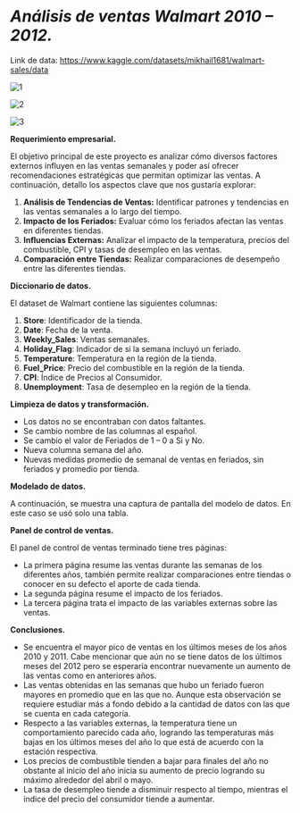 # *Análisis de ventas Walmart 2010 – 2012.*

Link de data: https://www.kaggle.com/datasets/mikhail1681/walmart-sales/data

![1](https://github.com/user-attachments/assets/65f59274-2aee-41f8-be90-5625c17f6f9e)

![2](https://github.com/user-attachments/assets/8e9f3a01-5861-4839-925c-35ee4979b88d)

![3](https://github.com/user-attachments/assets/3dcec623-c895-486a-bafe-55c7dc3e31b9)

**Requerimiento empresarial.**

El objetivo principal de este proyecto es analizar cómo diversos factores externos influyen en las ventas semanales y poder así ofrecer recomendaciones estratégicas que permitan optimizar las ventas. A continuación, detallo los aspectos clave que nos gustaría explorar:

1. **Análisis de Tendencias de Ventas:** Identificar patrones y tendencias en las ventas semanales a lo largo del tiempo.
1. **Impacto de los Feriados:** Evaluar cómo los feriados afectan las ventas en diferentes tiendas.
1. **Influencias Externas:** Analizar el impacto de la temperatura, precios del combustible, CPI y tasas de desempleo en las ventas.
1. **Comparación entre Tiendas:** Realizar comparaciones de desempeño entre las diferentes tiendas.

**Diccionario de datos.**

El dataset de Walmart contiene las siguientes columnas:

1. **Store**: Identificador de la tienda.
1. **Date**: Fecha de la venta.
1. **Weekly\_Sales**: Ventas semanales.
1. **Holiday\_Flag**: Indicador de si la semana incluyó un feriado.
1. **Temperature**: Temperatura en la región de la tienda.
1. **Fuel\_Price**: Precio del combustible en la región de la tienda.
1. **CPI**: Índice de Precios al Consumidor.
1. **Unemployment**: Tasa de desempleo en la región de la tienda.

**Limpieza de datos y transformación.**

- Los datos no se encontraban con datos faltantes.
- Se cambio nombre de las columnas al español.
- Se cambio el valor de Feriados de 1 – 0 a Si y No.
- Nueva columna semana del año.
- Nuevas medidas promedio de semanal de ventas en feriados, sin feriados y promedio por tienda.

**Modelado de datos.**

A continuación, se muestra una captura de pantalla del modelo de datos. En este caso se usó solo una tabla.



**Panel de control de ventas.**

El panel de control de ventas terminado tiene tres páginas:

- La primera página resume las ventas durante las semanas de los diferentes años, también permite realizar comparaciones entre tiendas o conocer en su defecto el aporte de cada tienda.
- La segunda página resume el impacto de los feriados.
- La tercera página trata el impacto de las variables externas sobre las ventas.

**Conclusiones.**

- Se encuentra el mayor pico de ventas en los últimos meses de los años 2010 y 2011. Cabe mencionar que aún no se tiene datos de los últimos meses del 2012 pero se esperaría encontrar nuevamente un aumento de las ventas como en anteriores años.
- Las ventas obtenidas en las semanas que hubo un feriado fueron mayores en promedio que en las que no. Aunque esta observación se requiere estudiar más a fondo debido a la cantidad de datos con las que se cuenta en cada categoría.
- Respecto a las variables externas, la temperatura tiene un comportamiento parecido cada año, logrando las temperaturas más bajas en los últimos meses del año lo que está de acuerdo con la estación respectiva. 
- Los precios de combustible tienden a bajar para finales del año no obstante al inicio del año inicia su aumento de precio logrando su máximo alrededor del abril o mayo. 
- La tasa de desempleo tiende a disminuir respecto al tiempo, mientras el índice del precio del consumidor tiende a aumentar.
